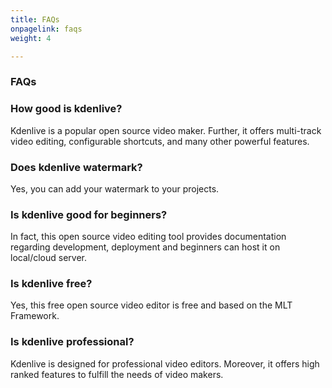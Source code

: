 ```yaml
---
title: FAQs
onpagelink: faqs
weight: 4

---
```


### **FAQs**

### How good is kdenlive?
Kdenlive is a popular open source video maker. Further, it offers multi-track video editing, configurable shortcuts, and many other powerful features.
### Does kdenlive watermark?
Yes, you can add your watermark to your projects.
### Is kdenlive good for beginners?
In fact, this open source video editing tool provides documentation regarding development, deployment and beginners can host it on local/cloud server. 
### Is kdenlive free?
Yes, this free open source video editor is free and based on the MLT Framework. 
### Is kdenlive professional?
Kdenlive is designed for professional video editors. Moreover, it offers high ranked features to fulfill the needs of video makers.  

